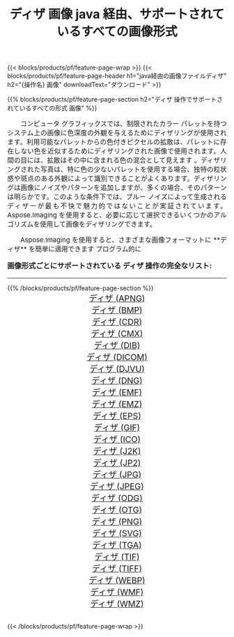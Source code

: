 ﻿---
title: ディザ 画像 java 経由、サポートされているすべての画像形式 
weight: 3920
url: /ja/java/dither/ 
lang: ja
langdirlevel: 2
locales: zh-hans,ja,it,ru,de,es,fr,nl,id,lt,pl,pt,vi,tr,ko,zh-hant,ar,hi,th,sv,cs,uk,he
description: Aspose.Imaging を使用すると、java 経由で簡単に ディザ イメージを作成できます
---

{{< blocks/products/pf/feature-page-wrap >}}
{{< blocks/products/pf/feature-page-header h1="java経由の画像ファイルディザ" h2="{操作名} 画像" downloadText="ダウンロード" >}}


{{% blocks/products/pf/feature-page-section  h2="ディザ 操作でサポートされているすべての形式 画像" %}}
<p align="justify" style="text-indent:2em;font-size:15px;">
コンピュータ グラフィックスでは、制限されたカラー パレットを持つシステム上の画像に色深度の外観を与えるためにディザリングが使用されます。利用可能なパレットからの色付きピクセルの拡散は、パレットに存在しない色を近似するためにディザリングされた画像で使用されます。人間の目には、拡散はその中に含まれる色の混合として見えます 。ディザリングされた写真は、特に色の少ないパレットを使用する場合、独特の粒状感や斑点のある外観によって識別できることがよくあります。ディザリングは画像にノイズやパターンを追加しますが、多くの場合、そのパターンは明らかです。このような条件下では、ブルー ノイズによって生成されるディザーが最も不快で魅力的ではないことが実証されています。 Aspose.Imaging を使用すると、必要に応じて選択できるいくつかのアルゴリズムを使用して画像をディザリングできます。
</p>
<p align="justify" style="text-indent:2em;font-size:15px;">
Aspose.Imaging を使用すると、さまざまな画像フォーマットに **ディザ** を簡単に適用できます プログラム的に
</p>
<h3 style="margin-top:16px;">
画像形式ごとにサポートされている ディザ 操作の完全なリスト:
</h3>
<hr/>
{{% /blocks/products/pf/feature-page-section %}}
<div class="container-fluid productfamilypage bg-gray">
    <div class="convertypes bg-gray agp-content section">
        <div class="container">
		<div class="row other-converters" style="gap: 10px;font-size: 19px;text-align:center;">
		    <div class='col-md-3 other-converter remove-lp remove-rp'><a href="/imaging/ja/java/dither/apng/" style="padding:15px;">ディザ (APNG)</a></div><div class='col-md-3 other-converter remove-lp remove-rp'><a href="/imaging/ja/java/dither/bmp/" style="padding:15px;">ディザ (BMP)</a></div><div class='col-md-3 other-converter remove-lp remove-rp'><a href="/imaging/ja/java/dither/cdr/" style="padding:15px;">ディザ (CDR)</a></div><div class='col-md-3 other-converter remove-lp remove-rp'><a href="/imaging/ja/java/dither/cmx/" style="padding:15px;">ディザ (CMX)</a></div><div class='col-md-3 other-converter remove-lp remove-rp'><a href="/imaging/ja/java/dither/dib/" style="padding:15px;">ディザ (DIB)</a></div><div class='col-md-3 other-converter remove-lp remove-rp'><a href="/imaging/ja/java/dither/dicom/" style="padding:15px;">ディザ (DICOM)</a></div><div class='col-md-3 other-converter remove-lp remove-rp'><a href="/imaging/ja/java/dither/djvu/" style="padding:15px;">ディザ (DJVU)</a></div><div class='col-md-3 other-converter remove-lp remove-rp'><a href="/imaging/ja/java/dither/dng/" style="padding:15px;">ディザ (DNG)</a></div><div class='col-md-3 other-converter remove-lp remove-rp'><a href="/imaging/ja/java/dither/emf/" style="padding:15px;">ディザ (EMF)</a></div><div class='col-md-3 other-converter remove-lp remove-rp'><a href="/imaging/ja/java/dither/emz/" style="padding:15px;">ディザ (EMZ)</a></div><div class='col-md-3 other-converter remove-lp remove-rp'><a href="/imaging/ja/java/dither/eps/" style="padding:15px;">ディザ (EPS)</a></div><div class='col-md-3 other-converter remove-lp remove-rp'><a href="/imaging/ja/java/dither/gif/" style="padding:15px;">ディザ (GIF)</a></div><div class='col-md-3 other-converter remove-lp remove-rp'><a href="/imaging/ja/java/dither/ico/" style="padding:15px;">ディザ (ICO)</a></div><div class='col-md-3 other-converter remove-lp remove-rp'><a href="/imaging/ja/java/dither/j2k/" style="padding:15px;">ディザ (J2K)</a></div><div class='col-md-3 other-converter remove-lp remove-rp'><a href="/imaging/ja/java/dither/jp2/" style="padding:15px;">ディザ (JP2)</a></div><div class='col-md-3 other-converter remove-lp remove-rp'><a href="/imaging/ja/java/dither/jpg/" style="padding:15px;">ディザ (JPG)</a></div><div class='col-md-3 other-converter remove-lp remove-rp'><a href="/imaging/ja/java/dither/jpeg/" style="padding:15px;">ディザ (JPEG)</a></div><div class='col-md-3 other-converter remove-lp remove-rp'><a href="/imaging/ja/java/dither/odg/" style="padding:15px;">ディザ (ODG)</a></div><div class='col-md-3 other-converter remove-lp remove-rp'><a href="/imaging/ja/java/dither/otg/" style="padding:15px;">ディザ (OTG)</a></div><div class='col-md-3 other-converter remove-lp remove-rp'><a href="/imaging/ja/java/dither/png/" style="padding:15px;">ディザ (PNG)</a></div><div class='col-md-3 other-converter remove-lp remove-rp'><a href="/imaging/ja/java/dither/svg/" style="padding:15px;">ディザ (SVG)</a></div><div class='col-md-3 other-converter remove-lp remove-rp'><a href="/imaging/ja/java/dither/tga/" style="padding:15px;">ディザ (TGA)</a></div><div class='col-md-3 other-converter remove-lp remove-rp'><a href="/imaging/ja/java/dither/tif/" style="padding:15px;">ディザ (TIF)</a></div><div class='col-md-3 other-converter remove-lp remove-rp'><a href="/imaging/ja/java/dither/tiff/" style="padding:15px;">ディザ (TIFF)</a></div><div class='col-md-3 other-converter remove-lp remove-rp'><a href="/imaging/ja/java/dither/webp/" style="padding:15px;">ディザ (WEBP)</a></div><div class='col-md-3 other-converter remove-lp remove-rp'><a href="/imaging/ja/java/dither/wmf/" style="padding:15px;">ディザ (WMF)</a></div><div class='col-md-3 other-converter remove-lp remove-rp'><a href="/imaging/ja/java/dither/wmz/" style="padding:15px;">ディザ (WMZ)</a></div>
                </div>
        </div>
    </div>
</div>
<br/>

{{< /blocks/products/pf/feature-page-wrap >}}
